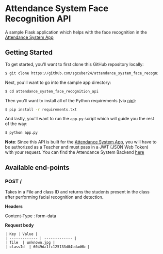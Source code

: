 # Attendance System Face Recognition API

A sample Flask application which helps with the face recognition in the [Attendance System App](https://github.com/sgcuber24/attendance_system_app)  


## Getting Started

To get started, you'll want to first clone this GitHub repository locally:

```bash
$ git clone https://github.com/sgcuber24/attendance_system_face_recognition_api.git
```

Next, you'll want to go into the sample app directory:

```bash
$ cd attendance_system_face_recognition_api
```

Then you'll want to install all of the Python requirements (via
[pip](http://pip.readthedocs.org/en/latest/)):

```bash
$ pip install -r requirements.txt
```

And lastly, you'll want to run the `app.py` script which will guide you
the rest of the way:

```bash
$ python app.py
```

**Note**: Since this API is built for the [Attendance System App](https://github.com/sgcuber24/attendance_system_app), you will have to be authorized as a Teacher and must pass in a JWT (JSON Web Token) with your request. You can find the Attendance System Backend [here](https://github.com/Josh551/attendance-system-backend)


## Available end-points


### POST /

Takes in a File and class ID and returns the students present in the class after performing facial recognition and detection. 

**Headers**

Content-Type : form-data

**Request body**

```
| Key | Value |
| ------------- | ------------- |
| file  | unknown.jpg |
| classId  | 6049da1fc125133d04bdad6b |
```